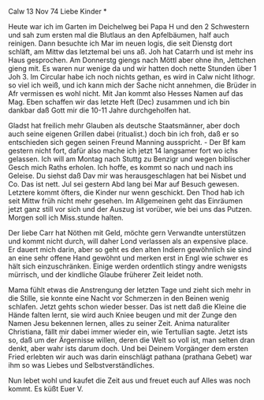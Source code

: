  Calw 13 Nov 74
Liebe Kinder <Fried>*

Heute war ich im Garten im Deichelweg bei Papa H und den 2 Schwestern und sah zum ersten mal die Blutlaus an den Apfelbäumen, half auch reinigen. Dann besuchte ich Mar im neuen logis, die seit Dienstg dort schläft, am Mittw das letztemal bei uns aß. Joh hat Catarrh und ist mehr ins Haus gesprochen. Am Donnerstg giengs nach Möttl aber ohne ihn, Jettchen gieng mit. Es waren nur wenige da und wir hatten doch nette Stunden über 1 Joh 3. 
Im Circular habe ich noch nichts gethan, es wird in Calw nicht lithogr. so viel ich weiß, und ich kann mich der Sache nicht annehmen, die Brüder in Afr vermissen es wohl nicht. Mit Jan kommt also Hesses Namen auf das Mag. Eben schaffen wir das letzte Heft (Dec) zusammen und ich bin dankbar daß Gott mir die 10-11 Jahre durchgeholfen hat.

Gladst hat freilich mehr Glauben als deutsche Staatsmänner, aber doch auch seine eigenen Grillen dabei (ritualist.) doch bin ich froh, daß er so entschieden sich gegen seinen Freund Manning ausspricht. - Der Bf kam gestern nicht fort, dafür also mache ich jetzt 14 langsamer fort wo ichs gelassen. Ich will am Montag nach Stuttg zu Benzigr und wegen biblischer Gesch mich Raths erholen. Ich hoffe, es kommt so nach und nach ins Geleise. Du siehst daß Dav mir was herausgeschlagen hat bei Nisbet und Co. Das ist nett. Jul sei gestern Abd lang bei Mar auf Besuch gewesen. Letztere kommt öfters, die Kinder nur wenn geschickt. Den Thod hab ich seit Mittw früh nicht mehr gesehen. Im Allgemeinen geht das Einräumen jetzt ganz still vor sich und der Auszug ist vorüber, wie bei uns das Putzen. Morgen soll ich Miss.stunde halten.

Der liebe Carr hat Nöthen mit Geld, möchte gern Verwandte unterstützen und kommt nicht durch, will daher Lond verlassen als an expensive place. Er dauert mich darin, aber so geht es den alten Indiern gewöhnlich sie sind an eine sehr offene Hand gewöhnt und merken erst in Engl wie schwer es hält sich einzuschränken. Einige werden ordentlich stingy andre wenigsts mürrisch, und der kindliche Glaube früherer Zeit leidet noth.

Mama fühlt etwas die Anstrengung der letzten Tage und zieht sich mehr in die Stille, sie konnte eine Nacht vor Schmerzen in den Beinen wenig schlafen. Jetzt gehts schon wieder besser. Das ist nett daß die Kleine die Hände falten lernt, sie wird auch Kniee beugen und mit der Zunge den Namen Jesu bekennen lernen, alles zu seiner Zeit. Anima naturaliter Christiana, fällt mir dabei immer wieder ein, wie Tertullian sagte. Jetzt ists so, daß um der Ärgernisse willen, deren die Welt so voll ist, man selten dran denkt, aber wahr ists darum doch. Und bei Deinem Vorgänger dem ersten Fried erlebten wir auch was darin einschlägt pathana (prathana Gebet) war ihm so was Liebes und Selbstverständliches.

Nun lebet wohl und kaufet die Zeit aus und freuet euch auf Alles was noch kommt. Es küßt
 Euer V.
